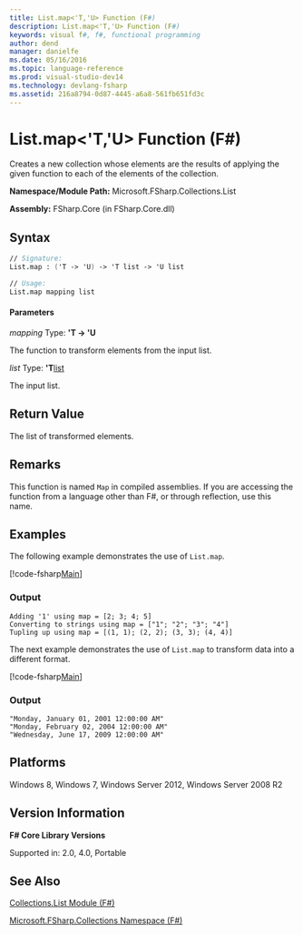 ```yaml
---
title: List.map<'T,'U> Function (F#)
description: List.map<'T,'U> Function (F#)
keywords: visual f#, f#, functional programming
author: dend
manager: danielfe
ms.date: 05/16/2016
ms.topic: language-reference
ms.prod: visual-studio-dev14
ms.technology: devlang-fsharp
ms.assetid: 216a8794-0d87-4445-a6a8-561fb651fd3c 
---
```


# List.map<'T,'U> Function (F#)

Creates a new collection whose elements are the results of applying the given function to each of the elements of the collection.

**Namespace/Module Path:** Microsoft.FSharp.Collections.List

**Assembly:** FSharp.Core (in FSharp.Core.dll)


## Syntax

```fsharp
// Signature:
List.map : ('T -> 'U) -> 'T list -> 'U list

// Usage:
List.map mapping list
```

#### Parameters
*mapping*
Type: **'T -&gt; 'U**


The function to transform elements from the input list.


*list*
Type: **'T**[list](https://msdn.microsoft.com/library/c627b668-477b-4409-91ed-06d7f1b3e4a7)


The input list.

## Return Value

The list of transformed elements.

## Remarks

This function is named `Map` in compiled assemblies. If you are accessing the function from a language other than F#, or through reflection, use this name.

## Examples

The following example demonstrates the use of `List.map`.

[!code-fsharp[Main](~/samples/snippets/fsharp/fssamples101/snippet3002.fs)]

### Output

```
Adding '1' using map = [2; 3; 4; 5]
Converting to strings using map = ["1"; "2"; "3"; "4"]
Tupling up using map = [(1, 1); (2, 2); (3, 3); (4, 4)]
```

The next example demonstrates the use of `List.map` to transform data into a different format.

[!code-fsharp[Main](~/samples/snippets/fsharp/fssamples101/snippet1004.fs)]

### Output

```
"Monday, January 01, 2001 12:00:00 AM"
"Monday, February 02, 2004 12:00:00 AM"
"Wednesday, June 17, 2009 12:00:00 AM"
```

## Platforms
Windows 8, Windows 7, Windows Server 2012, Windows Server 2008 R2


## Version Information
**F# Core Library Versions**

Supported in: 2.0, 4.0, Portable

## See Also
[Collections.List Module &#40;F&#35;&#41;](Collections.List-Module-%5BFSharp%5D.md)

[Microsoft.FSharp.Collections Namespace &#40;F&#35;&#41;](Microsoft.FSharp.Collections-Namespace-%5BFSharp%5D.md)